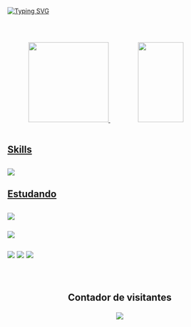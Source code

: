 [![Typing SVG](https://readme-typing-svg.herokuapp.com/?color=8fd6d2&size=35&center=true&vCenter=true&width=1000&lines=Olá+eu+sou+o+Rubí;È+um+prazer+recebê-los+em+meu+perfil;Sou+de+Paulista-PE,+tenho+25+anos;Estudante+no+curso+fullstack+da+recode;Sejam+todos+bem+vindos!+:%29)](https://git.io/typing-svg)

<br><br>
<div align="center">
  <a href="https://github.com/ewertonramonteiro">
  <img whidt="45%" height="180em" src="https://github-readme-stats.vercel.app/api?username=ewertonramonteiro&show_icons=true&theme=radical&include_all_commits=true&count_private=true"/>
  <img  width="45%" height="180em" src="https://github-readme-stats.vercel.app/api/top-langs/?username=ewertonramonteiro&layout=compact&langs_count=7&theme=radical"/>
</div>


   
  <br>
<a href="https://skillicons.dev">
  <h2>Skills<h2/>
  <img src="https://skillicons.dev/icons?i=git,vscode,mysql,css,bootstrap,html,cs,react,java,dotnet,eclipse,pr,spring" />
  <h2>Estudando<h2/>
  <img src="https://skillicons.dev/icons?i=javascript,java,mysql" />
</a>
<br>
<br>
  <img src="https://github-profile-trophy.vercel.app/?username=ewertonramonteiro&row=1&column=6&theme=dracula&margin-w=15&margin-h=15"/> 
<br>
    <br>
<div> 
  <a href="https://www.instagram.com/ewertonrub/" target="_blank"><img src="https://img.shields.io/badge/-Instagram-%23E4405F?style=for-the-badge&logo=instagram&logoColor=white" target="_blank"></a>
  <a href = "mailto:ewertonra.monteiro@gmail.com"><img src="https://img.shields.io/badge/-Gmail-%23333?style=for-the-badge&logo=gmail&logoColor=white" target="_blank"></a>
  <a href="https://www.linkedin.com/in/ewerton-rubi/" target="_blank"><img src="https://img.shields.io/badge/-LinkedIn-%230077B5?style=for-the-badge&logo=linkedin&logoColor=white" target="_blank"></a> 
</div>  
    <br>

<div align="center">
<br><p align="centre"><b>Contador de visitantes</b></p>  
<p align="center"><img align="center" src="https://profile-counter.glitch.me/{ewertonramonteiro}/count.svg" /></p> 
<br></div>
    

